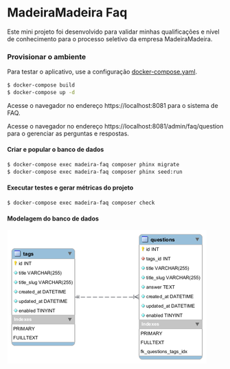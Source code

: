 # MadeiraMadeira Faq
Este mini projeto foi desenvolvido para validar minhas qualificações e nível de conhecimento para o processo seletivo da empresa MadeiraMadeira. 

### Provisionar o ambiente

Para testar o aplicativo, use a configuração [docker-compose.yaml](docker-compose.yaml).

```sh
$ docker-compose build
$ docker-compose up -d
```
Acesse o navegador no endereço https://localhost:8081 para o sistema de FAQ.

Acesse o navegador no endereço https://localhost:8081/admin/faq/question para o gerenciar as perguntas e respostas.


#### Criar e popular o banco de dados
```sh
$ docker-compose exec madeira-faq composer phinx migrate
$ docker-compose exec madeira-faq composer phinx seed:run
```

#### Executar testes e gerar métricas do projeto
```sh
$ docker-compose exec madeira-faq composer check
```

#### Modelagem do banco de dados
![madeira-faq-db.png](madeira-faq-db.png)